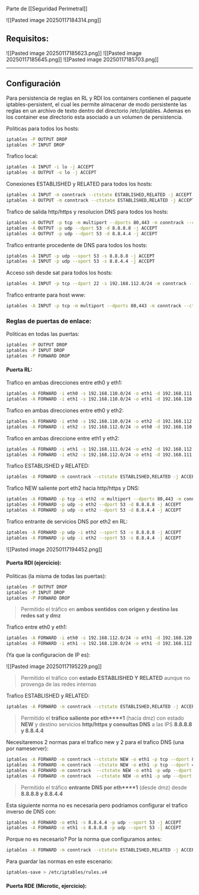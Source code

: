Parte de [[Seguridad Perimetral]]

![[Pasted image 20250117184314.png]]

## Requisitos:

![[Pasted image 20250117185623.png]]
![[Pasted image 20250117185645.png]]
![[Pasted image 20250117185703.png]]

---
## Configuración

Para persistencia de reglas en RL y RDI los containers contienen el paquete iptables-persistent, el cual les permite almacenar de modo persistente las reglas en un archivo de texto dentro del directorio /etc/iptables. Ademas en los container ese directorio esta asociado a un volumen de persistencia.

Politicas para todos los hosts:

``` bash
iptables -P OUTPUT DROP
iptables -P INPUT DROP
```

Trafico local:

``` bash
iptables -A INPUT -i lo -j ACCEPT
iptables -A OUTPUT -o lo -j ACCEPT
```

Conexiones ESTABLISHED y RELATED para todos los hosts:

``` bash
iptables -A INPUT -m conntrack --ctstate ESTABLISHED,RELATED -j ACCEPT
iptables -A OUTPUT -m conntrack --ctstate ESTABLISHED,RELATED -j ACCEPT
```

Trafico de salida http/https y resolucion DNS para todos los hosts:

``` bash
iptables -A OUTPUT -p tcp -m multiport --dports 80,443 -m conntrack --ctstate NEW -j ACCEPT
iptables -A OUTPUT -p udp --dport 53 -d 8.8.8.8 -j ACCEPT
iptables -A OUTPUT -p udp --dport 53 -d 8.8.4.4 -j ACCEPT
```

Trafico entrante procedente de DNS para todos los hosts:

``` bash
iptables -A INPUT -p udp --sport 53 -s 8.8.8.8 -j ACCEPT
iptables -A INPUT -p udp --sport 53 -s 8.8.4.4 -j ACCEPT
```

Acceso ssh desde sat para todos los hosts:

``` bash
iptables -A INPUT -p tcp --dport 22 -s 192.168.112.0/24 -m conntrack --ctstate NEW -j ACCEPT
```

Trafico entrante para host www:

``` bash
iptables -A INPUT -p tcp -m multiport --dports 80,443 -m conntrack --ctstate NEW -j ACCEPT
```

### Reglas de puertas de enlace:

Politicas en todas las puertas:

``` bash
iptables -P OUTPUT DROP
iptables -P INPUT DROP
iptables -P FORWARD DROP
```

#### Puerta RL:

Trafico en ambas direcciones entre eth0 y eth1:

``` bash
iptables -A FORWARD -i eth0 -s 192.168.110.0/24 -o eth1 -d 192.168.111.0/24 -j ACCEPT
iptables -A FORWARD -i eth1 -s 192.168.110.0/24 -o eth1 -d 192.168.110.0/24 -j ACCEPT
```

Trafico en ambas direcciones entre eth0 y eth2:

``` bash
iptables -A FORWARD -i eth0 -s 192.168.110.0/24 -o eth2 -d 192.168.112.0/24 -j ACCEPT
iptables -A FORWARD -i eth2 -s 192.168.112.0/24 -o eth0 -d 192.168.110.0/24 -j ACCEPT
```

Trafico en ambas direccione entre eth1 y eth2:

``` bash
iptables -A FORWARD -i eth1 -s 192.168.111.0/24 -o eth2 -d 192.168.112.0/24 -j ACCEPT
iptables -A FORWARD -i eth2 -s 192.168.112.0/24 -o eth1 -d 192.168.111.0/24 -j ACCEPT
```

Trafico ESTABLISHED y RELATED:

``` bash
iptables -A FORWARD -m conntrack --ctstate ESTABLISHED,RELATED -j ACCEPT
```

Trafico NEW saliente port eth2 hacia http/https y DNS:

``` bash
iptables -A FORWARD -p tcp -o eth2 -m multiport --dports 80,443 -m conntrack --ctstate NEW -j ACCEPT
iptables -A FORWARD -p udp -o eth2 --dport 53 -d 8.8.8.8 -j ACCEPT
iptables -A FORWARD -p udp -o eth2 --dport 53 -d 8.8.4.4 -j ACCEPT
```

Trafico entrante de servicios DNS por eth2 en RL:

``` bash
iptables -A FORWARD -p udp -i eth2 --sport 53 -s 8.8.8.8 -j ACCEPT
iptables -A FORWARD -p udp -i eth2 --sport 53 -s 8.8.4.4 -j ACCEPT
```

![[Pasted image 20250117194452.png]]

#### Puerta RDI (ejercicio):

Politicas (la misma de todas las puertas):

``` bash
iptables -P OUTPUT DROP
iptables -P INPUT DROP
iptables -P FORWARD DROP
```

> Permitido el tráfico en **ambos sentidos** **con origen y destino las redes sat y dmz**

Trafico entre eth0 y eth1:

``` bash
iptables -A FORWARD -i eth0 -s 192.168.112.0/24 -o eth1 -d 192.168.120.0/24 -j ACCEPT
iptables -A FORWARD -i eth1 -s 192.168.120.0/24 -o eth1 -d 192.168.112.0/24 -j ACCEPT
```

(Ya que la configuracion de IP es):

![[Pasted image 20250117195229.png]]

> Permitido el tráfico con **estado ESTABLISHED Y RELATED** aunque no provenga de las redes internas

Trafico ESTABLISHED y RELATED:

``` bash
iptables -A FORWARD -m conntrack --ctstate ESTABLISHED,RELATED -j ACCEPT
```

>Permitido el **tráfico saliente por eth****1** (hacia dmz) con estado **NEW** y destino servicios **http/https y consultas DNS** a las IPS **8.8.8.8 y 8.8.4.4**

Necesitaremos 2 normas para el trafico new y 2 para el trafico DNS (una por nameserver):

``` bash
iptables -A FORWARD -m conntrack --ctstate NEW -o eth1 -p tcp --dport 80 -j ACCEPT
iptables -A FORWARD -m conntrack --ctstate NEW -o eth1 -p tcp --dport 443 -j ACCEPT
iptables -A FORWARD -m conntrack  --ctstate NEW -o eth1 -p udp --dport 53 -d 8.8.8.8 -j ACCEPT
iptables -A FORWARD -m conntrack  --ctstate NEW -o eth1 -p udp --dport 53 -d 8.8.4.4 -j ACCEPT
```

>Permitido el tráfico **entrante DNS por eth****1** (desde dmz) desde **8.8.8.8 y 8.8.4.4**

Esta siguiente norma no es necesaria pero podriamos configurar el trafico inverso de DNS con:

``` bash
iptables -A FORWARD -o eth1 -s 8.8.4.4 -p udp --sport 53 -j ACCEPT
iptables -A FORWARD -o eth1 -s 8.8.8.8 -p udp --sport 53 -j ACCEPT
```

Porque no es necesario? Por la norma que configuramos antes:

``` bash
iptables -A FORWARD -m conntrack --ctstate ESTABLISHED,RELATED -j ACCEPT
```

Para guardar las normas en este escenario:

``` bash
iptables-save > /etc/iptables/rules.v4
```
#### Puerta RDE (Microtic, ejercicio):


